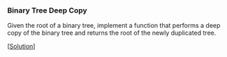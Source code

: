 ### Binary Tree Deep Copy

Given the root of a binary tree, implement a function that performs a deep copy of the binary tree and returns the root of the newly duplicated tree.

\[[Solution](solution.cpp)\]

